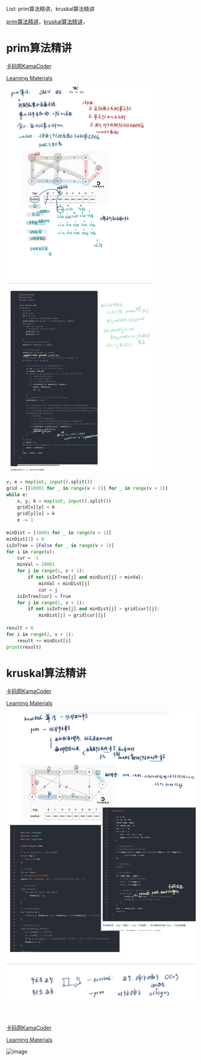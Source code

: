 List: prim算法精讲，kruskal算法精讲

[prim算法精讲](#01)，[kruskal算法精讲](#02)，[](#03)
# <span id="01">prim算法精讲</span>

[卡码网KamaCoder](https://kamacoder.com/problempage.php?pid=1053) 

[Learning Materials](https://www.programmercarl.com/kamacoder/0053.%E5%AF%BB%E5%AE%9D-prim.html)

![image](../images/GraphTheory(7)-1.png)

```python
v, e = map(int, input().split())
grid = [[10001 for _ in range(v + 1)] for _ in range(v + 1)]
while e:
    x, y, k = map(int, input().split())
    grid[x][y] = k
    grid[y][x] = k
    e -= 1

minDist = [10001 for _ in range(v + 1)] 
minDist[1] = 0
isInTree = [False for _ in range(v + 1)]
for i in range(v):
    cur = -1
    minVal = 10001
    for j in range(1, v + 1):
        if not isInTree[j] and minDist[j] < minVal:
            minVal = minDist[j]
            cur = j
    isInTree[cur] = True
    for j in range(1, v + 1):
        if not isInTree[j] and minDist[j] > grid[cur][j]:
            minDist[j] = grid[cur][j]

result = 0
for i in range(2, v + 1):
    result += minDist[i]
print(result)
```

# <span id="02">kruskal算法精讲</span>

[卡码网KamaCoder](https://kamacoder.com/problempage.php?pid=1053) 

[Learning Materials](https://www.programmercarl.com/kamacoder/0053.%E5%AF%BB%E5%AE%9D-Kruskal.html)

![image](../images/GraphTheory(7)-2.png)

```python

```

# <span id="03"></span>

[卡码网KamaCoder]() 

[Learning Materials]()

![image](../images/.png)

```python

```


